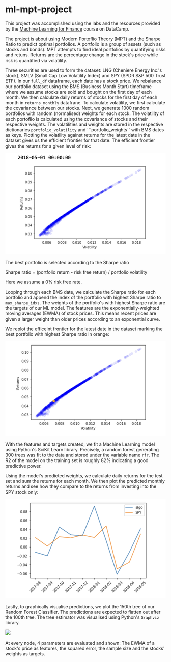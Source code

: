 # ml-mpt-project

This project was accomplished using the labs and the resources provided by the [Machine Learning for Finance](https://app.datacamp.com/learn/courses/machine-learning-for-finance-in-python) course on DataCamp.

The project is about using Modern Portoflio Theory (MPT) and the Sharpe Ratio to predict optimal portfolios. A portfolio is a group of assets (such as stocks and bonds). MPT attempts to find ideal portfolios by quantifying risks and retuns. Returns are the percentage change in the stock's price while risk is quantified via volatility.

Three securities are used to form the dataset: LNG (Cheniere Energy Inc.'s stock), SMLV (Small Cap Low Volatility Index) and SPY (SPDR S&P 500 Trust ETF). In our ```full_df``` dataframe, each date has a stock price. We rebalance our portfolio dataset using the BMS (Business Month Start) timeframe where we assume stocks are sold and bought on the first day of each month. We then calculate daily returns of stocks for the first day of each month in ```returns_monthly``` datafrane. To calculate volatility, we first calculate the covariance between our stocks. Next, we generate 1000 random portfolios with random (normalised) weights for each stock. The volatility of each portoflio is calculated using the covariance of stocks and their respective weights. The volatilities and weights are stored in the respective dictionaries ```portfolio_volatility``` and ```portfolio_weights`` with BMS dates as keys. Plotting the volatility against returns for the latest date in the dataset gives us the efficient frontier for that date. The efficient frontier gives the returns for a given level of risk:

![](plot1.png)

The best portfolio is selected according to the Sharpe ratio

Sharpe ratio = (portfolio return - risk free return) / portfolio volatility

Here we assume a 0% risk free rate.

Looping through each BMS date, we calculate the Sharpe ratio for each portfolio and append the index of the portfolio with highest Sharpe ratio to ```max_sharpe_idxs```. The weights of the portfolio's with highest Sharpe ratio are the targets of our ML model. The features are the exponentially-weighted moving averages (EWMA) of stock prices. This means recent prices are given a larger weight than older prices according to an exponential curve.

We replot the efficeint frontier for the latest date in the dataset marking the best portfolio with highest Sharpe ratio in orange:

![](plot2.png)

With the features and targets created, we fit a Machine Learning model using Python's SciKit Learn library. Precisely, a random forest generating 300 trees was fit to the data and stored under the variable name ```rfr```. The R2 of the model on the training set is roughly 82% indicating a good predictive power.

Using the model's predicted weights, we calculate daily returns for the test set and sum the returns for each month. We then plot the predicted monthly returns and see how they compare to the returns from investing into the SPY stock only:

![](plot3.png)


Lastly, to graphically visualise predictions, we plot the 150th tree of our Random Forest Classifier. The predictions are expected to flatten out after the 100th tree. The tree estimator was visualised using Python's ```Graphviz``` library.

![](tree.png)

At every node, 4 parameters are evaluated and shown: The EWMA of a stock's price as features, the squared error, the sample size and the stocks' weights as targets.


